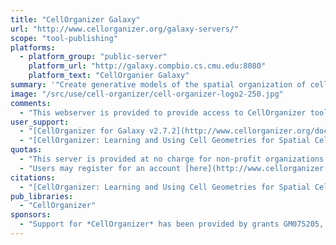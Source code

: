 ```yaml
---
title: "CellOrganizer Galaxy"
url: "http://www.cellorganizer.org/galaxy-servers/"
scope: "tool-publishing"
platforms:
  - platform_group: "public-server"
    platform_url: "http://galaxy.compbio.cs.cmu.edu:8080"
    platform_text: "CellOrganier Galaxy"
summary: '"Create generative models of the spatial organization of cells from microscope images and automatically provide geometries for spatial simulations of cell processes and behaviors"'
image: "/src/use/cell-organizer/cell-organizer-logo2-250.jpg"
comments:
  - "This webserver is provided to provide access to CellOrganizer tools for users who do not have the resources to run the Matlab or Docker versions."
user_support:
  - "[CellOrganizer for Galaxy v2.7.2](http://www.cellorganizer.org/docs/2.7.2/chapters/cellorganizer_for_galaxy.html)"
  - "[CellOrganizer: Learning and Using Cell Geometries for Spatial Cell Simulations](https://doi.org/10.1007/978-1-4939-9102-0_11), Majarian T.D., Cao-Berg I., Ruan X., Murphy R.F. (2019). In: Hlavacek W. (eds) Modeling Biomolecular Site Dynamics. Methods in Molecular Biology, vol 1945. Humana Press, New York, NY"
quotas:
  - "This server is provided at no charge for non-profit organizations."
  - "Users may register for an account [here](http://www.cellorganizer.org/public-server-access-request/)."
citations:
  - "[CellOrganizer: Learning and Using Cell Geometries for Spatial Cell Simulations](https://doi.org/10.1007/978-1-4939-9102-0_11), Majarian T.D., Cao-Berg I., Ruan X., Murphy R.F. (2019). In: Hlavacek W. (eds) Modeling Biomolecular Site Dynamics. Methods in Molecular Biology, vol 1945. Humana Press, New York, NY"
pub_libraries:
  - "CellOrganizer"
sponsors:
  - "Support for *CellOrganizer* has been provided by grants GM075205, GM090033 and GM103712 from the [National Institute of General Medical Sciences](http://www.nigms.nih.gov), grants MCB1121919 and MCB1121793 from the [U.S. National Science Foundation](http://nsf.gov), by a Forschungspreis from the [Alexander von Humboldt Foundation](http://www.humboldt-foundation.de), and by the [Freiburg Institute for Advanced Studies](http://www.frias.uni-freiburg.de/en/home?set_language=en)."				
---
```

